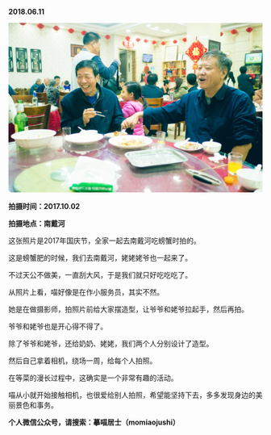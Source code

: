 
          
            
**2018.06.11**



![](img/51001-a13560e296083ee0.jpg)




**拍摄时间：2017.10.02**

**拍摄地点：南戴河**

这张照片是2017年国庆节，全家一起去南戴河吃螃蟹时拍的。

这是螃蟹肥的时候，我们去南戴河，姥姥姥爷也一起来了。

不过天公不做美，一直刮大风，于是我们就只好吃吃吃了。

从照片上看，喵好像是在作小服务员，其实不然。

她是在做摄影师，拍照片前给大家摆造型，让爷爷和姥爷拉起手，然后再拍。

爷爷和姥爷也是开心得不得了。

除了爷爷和姥爷，还给奶奶、姥姥，我们两个人分别设计了造型。

然后自己拿着相机，绕场一周，给每个人拍照。

在等菜的漫长过程中，这确实是一个非常有趣的活动。

喵从小就开始接触相机，也很爱给别人拍照，希望能坚持下去，多多发现身边的美丽景色和事务。


**个人微信公众号，请搜索：摹喵居士（momiaojushi）**

          
        